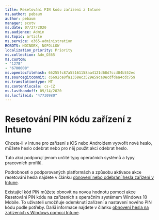 ```yaml
---
title: Resetování PIN kódu zařízení z Intune
ms.author: pebaum
author: pebaum
manager: scotv
ms.date: 07/27/2020
ms.audience: Admin
ms.topic: article
ms.service: o365-administration
ROBOTS: NOINDEX, NOFOLLOW
localization_priority: Priority
ms.collection: Adm_O365
ms.custom:
- "1278"
- "6700008"
ms.openlocfilehash: 66255fc87a55161158aa4121d68d7ccd04b552ec
ms.sourcegitcommit: c6692ce0fa1358ec3529e59ca0ecdfdea4cdc759
ms.translationtype: MT
ms.contentlocale: cs-CZ
ms.lasthandoff: 09/14/2020
ms.locfileid: "47730980"
---
```

# <a name="device-pinpassword-reset-from-intune"></a>Resetování PIN kódu zařízení z Intune

Chcete-li v Intune pro zařízení s iOS nebo Androidem vytvořit nové heslo, můžete heslo odebrat nebo pro něj použít akci odebrat heslo.

Tuto akci podporují jenom určité typy operačních systémů a typy pracovních profilů.

Podrobnosti o podporovaných platformách a způsobu aktivace akce resetování hesla najdete v článku [obnovení nebo odebrání hesla zařízení v Intune](https://docs.microsoft.com/intune/device-passcode-reset).

Existující kód PIN můžete obnovit na novou hodnotu pomocí akce Resetování PIN kódu na zařízeních s operačním systémem Windows 10 Mobile. To uživateli umožňuje odemknutí zařízení a nastavení nového PIN kódu podle potřeby. Další informace najdete v článku [obnovení hesla na zařízeních s Windows pomocí Intune](https://docs.microsoft.com/intune/device-windows-pin-reset).